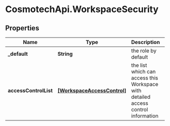 # CosmotechApi.WorkspaceSecurity

## Properties

Name | Type | Description | Notes
------------ | ------------- | ------------- | -------------
**_default** | **String** | the role by default | 
**accessControlList** | [**[WorkspaceAccessControl]**](WorkspaceAccessControl.md) | the list which can access this Workspace with detailed access control information | 


